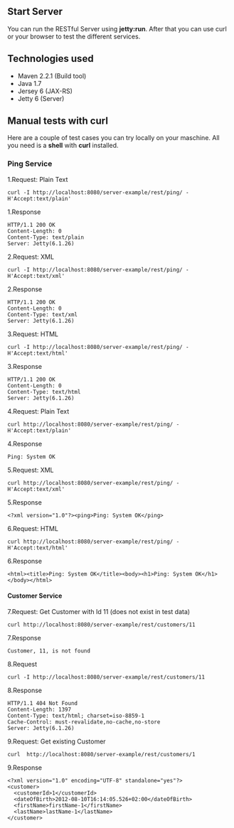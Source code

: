 <h2>Start Server</h2>

You can run the RESTful Server using <b>jetty:run</b>. After that you can use curl or your browser to test the different services.

<h2>Technologies used</h2>

- Maven 2.2.1 (Build tool) 
- Java 1.7
- Jersey 6 (JAX-RS)
- Jetty 6 (Server)

<h2>Manual tests with curl</h2>

Here are a couple of test cases you can try locally on your maschine. All you need is a  <b>shell</b> with <b>curl</b> installed.

<h3>Ping Service </h3>

1.Request: Plain Text
```
curl -I http://localhost:8080/server-example/rest/ping/ -H'Accept:text/plain' 
```

1.Response
```
HTTP/1.1 200 OK
Content-Length: 0
Content-Type: text/plain
Server: Jetty(6.1.26)
```

2.Request: XML
```
curl -I http://localhost:8080/server-example/rest/ping/ -H'Accept:text/xml' 
```

2.Response
```
HTTP/1.1 200 OK
Content-Length: 0
Content-Type: text/xml
Server: Jetty(6.1.26)
```

3.Request: HTML
```
curl -I http://localhost:8080/server-example/rest/ping/ -H'Accept:text/html' 
```

3.Response
```
HTTP/1.1 200 OK
Content-Length: 0
Content-Type: text/html
Server: Jetty(6.1.26)
```

4.Request: Plain Text
```
curl http://localhost:8080/server-example/rest/ping/ -H'Accept:text/plain' 
```

4.Response
```
Ping: System OK
```

5.Request: XML
```
curl http://localhost:8080/server-example/rest/ping/ -H'Accept:text/xml' 
```

5.Response
```
<?xml version="1.0"?><ping>Ping: System OK</ping>
```

6.Request: HTML
```
curl http://localhost:8080/server-example/rest/ping/ -H'Accept:text/html' 
```

6.Response
```
<html><title>Ping: System OK</title><body><h1>Ping: System OK</h1></body></html> 
```

<h4>Customer Service</h4>

7.Request: Get Customer with Id 11 (does not exist in test data)
```
curl http://localhost:8080/server-example/rest/customers/11
```

7.Response
```
Customer, 11, is not found
```

8.Request
```
curl -I http://localhost:8080/server-example/rest/customers/11
```

8.Response
```
HTTP/1.1 404 Not Found
Content-Length: 1397
Content-Type: text/html; charset=iso-8859-1
Cache-Control: must-revalidate,no-cache,no-store
Server: Jetty(6.1.26)
```

9.Request: Get existing Customer
```
curl  http://localhost:8080/server-example/rest/customers/1
```

9.Response
```
<?xml version="1.0" encoding="UTF-8" standalone="yes"?>
<customer>
  <customerId>1</customerId>
  <dateOfBirth>2012-08-10T16:14:05.526+02:00</dateOfBirth>
  <firstName>firstName-1</firstName>
  <lastName>lastName-1</lastName>
</customer>
```
